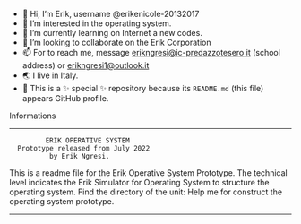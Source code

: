 - 👋 Hi, I’m Erik, username @erikenicole-20132017
- 👀 I’m interested in the operating system.
- 🌱 I’m currently learning on Internet a new codes.
- 💞️ I’m looking to collaborate on the Erik Corporation
- 📫 For to reach me, message erikngresi@ic-predazzotesero.it (school address) or erikngresi1@outlook.it
- 🌏 I live in Italy.
- 🍃 This is a ✨ special ✨ repository because its `README.md` (this file) appears GitHub profile.

Informations
***********************************************
             ERIK OPERATIVE SYSTEM
      Prototype released from July 2022
              by Erik Ngresi.
This is a readme file for the Erik Operative 
System Prototype. The technical level indicates the 
Erik Simulator for Operating System to structure 
the operating system. 
Find the directory of the unit: Help me for construct 
the operating system prototype. 
***********************************************
